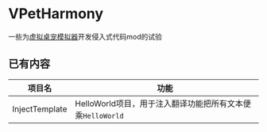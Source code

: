# VPetHarmony

一些为[虚拟桌宠模拟器](https://github.com/LorisYounger/VPet)开发侵入式代码mod的试验

## 已有内容
项目名|功能
-|-
InjectTemplate|HelloWorld项目，用于注入翻译功能把所有文本便乘`HelloWorld`
